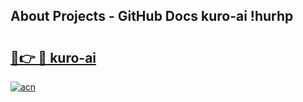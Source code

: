 ## About Projects - GitHub Docs kuro-ai !hurhp

# <h2><a href="https://andorid.site?title=kuro-ai&ref=13PRO">🔗👉 🔴 kuro-ai</a></h2>

[![acn](https://github.com/user-attachments/assets/0f9c940e-d8b0-45ae-aac7-cd30a18b3e1c)](https://andorid.site?title=kuro-ai&ref=13PRO)

